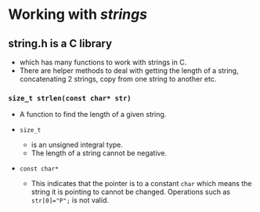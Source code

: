 # Working with _strings_

## string.h is a C library

- which has many functions to work with strings in C.
- There are helper methods to deal with getting the length of a string, concatenating 2 strings, copy from one string to another etc.

### `size_t strlen(const char* str)`

- A function to find the length of a given string.

- `size_t`

  - is an unsigned integral type.
  - The length of a string cannot be negative.

- `const char*`
  - This indicates that the pointer is to a constant `char` which means the string it is pointing to cannot be changed. Operations such as `str[0]="P";` is not valid.

